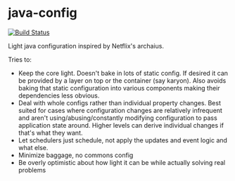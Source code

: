 java-config
===========

[![Build Status](https://travis-ci.org/q3aiml/java-config.svg?branch=master)](https://travis-ci.org/q3aiml/java-config)

Light java configuration inspired by Netflix's archaius.

Tries to:

  * Keep the core light. Doesn't bake in lots of static config. If desired it can be provided
  by a layer on top or the container (say karyon). Also avoids baking that static configuration
  into various components making their dependencies less obvious.
  * Deal with whole configs rather than individual property changes. Best suited for cases where
  configuration changes are relatively infrequent and aren't using/abusing/constantly modifying
  configuration to pass application state around. Higher levels can derive individual changes
  if that's what they want.
  * Let schedulers just schedule, not apply the updates and event logic and what else.
  * Minimize baggage, no commons config
  * Be overly optimistic about how light it can be while actually solving real problems
